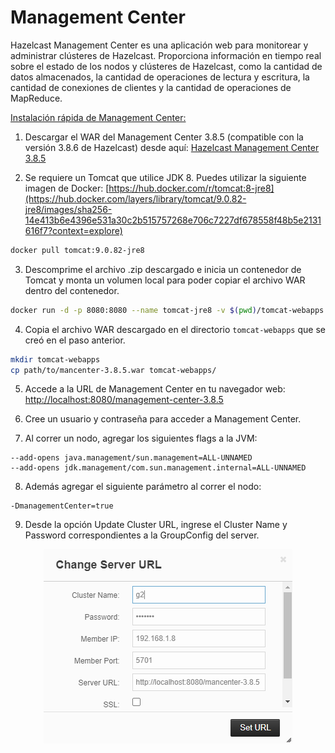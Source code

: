 # Management Center

Hazelcast Management Center es una aplicación web para monitorear y administrar clústeres de Hazelcast. Proporciona información en tiempo real sobre el estado de los nodos y clústeres de Hazelcast, como la cantidad de datos almacenados, la cantidad de operaciones de lectura y escritura, la cantidad de conexiones de clientes y la cantidad de operaciones de MapReduce.

<u>Instalación rápida de Management Center:</u>

1. Descargar el WAR del Management Center 3.8.5 (compatible con la versión 3.8.6 de Hazelcast)
   desde aquí: [Hazelcast Management Center 3.8.5](https://repository.hazelcast.com/download/management-center/management-center-3.8.5.zip)


2. Se requiere un Tomcat que utilice JDK 8. Puedes utilizar la siguiente imagen de Docker:
   [https://hub.docker.com/r/tomcat:8-jre8](https://hub.docker.com/layers/library/tomcat/9.0.82-jre8/images/sha256-14e413b6e4396e531a30c2b515757268e706c7227df678558f48b5e2131616f7?context=explore)

```bash
docker pull tomcat:9.0.82-jre8
```

3. Descomprime el archivo .zip descargado e inicia un contenedor de Tomcat y monta un volumen local para poder copiar el archivo WAR dentro del contenedor.

```bash
docker run -d -p 8080:8080 --name tomcat-jre8 -v $(pwd)/tomcat-webapps:/usr/local/tomcat/webapps tomcat:9.0.82-jre8
```

4. Copia el archivo WAR descargado en el directorio `tomcat-webapps` que se creó en el paso anterior.

```bash
mkdir tomcat-webapps
cp path/to/mancenter-3.8.5.war tomcat-webapps/
```

5. Accede a la URL de Management Center en tu navegador web: [http://localhost:8080/management-center-3.8.5](http://localhost:8080/mancenter-3.8.5)


6. Cree un usuario y contraseña para acceder a Management Center.


7. Al correr un nodo, agregar los siguientes flags a la JVM:
```
--add-opens java.management/sun.management=ALL-UNNAMED
--add-opens jdk.management/com.sun.management.internal=ALL-UNNAMED
```

8. Además agregar el siguiente parámetro al correr el nodo:
```
-DmanagementCenter=true
```

9. Desde la opción Update Cluster URL, ingrese el Cluster Name y Password correspondientes a la GroupConfig del server.
<p style="text-align: center; margin-top: 10px;">
  <img src="docs/update_cluster_url.png" alt="update cluster url">
</p>